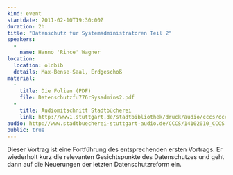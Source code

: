 ```yaml
---
kind: event
startdate: 2011-02-10T19:30:00Z
duration: 2h
title: "Datenschutz für Systemadministratoren Teil 2"
speakers:
  -
    name: Hanno 'Rince' Wagner
location:
  location: oldbib
  details: Max-Bense-Saal, Erdgeschoß
material:
  -
    title: Die Folien (PDF)
    file: Datenschutzfu776rSysadmins2.pdf
  -
    title: Audiomitschnitt Stadtbücherei
    link: http://www1.stuttgart.de/stadtbibliothek/druck/audio/cccs/cccs_audio.php#24
audio: http://www.stadtbuecherei-stuttgart-audio.de/CCCS/14102010_CCCS.mp3
public: true
---
```

Dieser Vortrag ist eine Fortführung des entsprechenden ersten Vortrags. Er wiederholt kurz
die relevanten Gesichtspunkte des Datenschutzes und geht dann auf die Neuerungen der letzten
Datenschutzreform ein.
